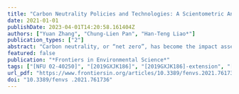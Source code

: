 ```yaml
---
title: "Carbon Neutrality Policies and Technologies: A Scientometric Analysis of Social Science Disciplines"
date: 2021-01-01
publishDate: 2023-04-01T14:20:58.161404Z
authors: ["Yuan Zhang", "Chung-Lien Pan", "Han-Teng Liao*"]
publication_types: ["2"]
abstract: "Carbon neutrality, or “net zero”, has become the impact assessment project of human impact on Earth, increasingly structured to examine the implications, for the environment and people, of proposed actions and consequences of inaction. International and local collaboration efforts have been made with the aim of achieving carbon neutrality or “net-zero” emissions; thus, policies and technological innovations have been developed. Such impact-oriented risk assessment and control efforts amount to carbon-neutral pathways. Although such pathways may diverge in terms of energy, resources, and cost, it is critical to summarize essential and promising preparatory work on related policies and technologies to inform both policy-makers and social scientists to take actions. Through a scientometric analysis and systematic review of the latest social science literature, the study identified the size, scope and exemplar work for each social science discipline on carbon neutrality, based on 907 articles collected in early 2021 from the Web of Science database. This study reveals a set of disciplines focusing on certain common and distinct aspects of carbon neutrality. By outlining the possibilities and application areas for future research and policy development for socio-technical transition towards a net-zero or post-carbon future, this study has contributed to the understanding of the global efforts to achieve a clearer and viable carbon-neutral pathway. In conclusion, as many aspects of the planet and humans have become datafied, digitized, and networked, carbon neutrality, as the ecological indicator that guide human production and consumption patterns, must take on a central role in guiding our conscious green digital transformation of many political, economic, social and psychological aspects of our societies according to the existing and emerging social science knowledge."
featured: false
publication: "*Frontiers in Environmental Science*"
tags: ["[NFU 02-40250]", "[2019GXJK186]", "[2019GXJK186]-extension", "[2020WTSCX138]"]
url_pdf: "https://www.frontiersin.org/articles/10.3389/fenvs.2021.761736"
doi: "10.3389/fenvs .2021.761736"
---
```


